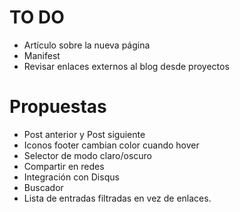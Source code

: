 # TO DO

- Artículo sobre la nueva página
- Manifest
- Revisar enlaces externos al blog desde proyectos

# Propuestas

- Post anterior y Post siguiente
- Iconos footer cambian color cuando hover
- Selector de modo claro/oscuro
- Compartir en redes
- Integración con Disqus
- Buscador
- Lista de entradas filtradas en vez de enlaces.